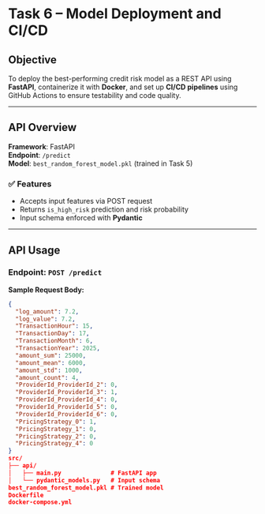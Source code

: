 # Task 6 – Model Deployment and CI/CD

## Objective

To deploy the best-performing credit risk model as a REST API using **FastAPI**, containerize it with **Docker**, and set up **CI/CD pipelines** using GitHub Actions to ensure testability and code quality.

---

## API Overview

**Framework**: FastAPI  
**Endpoint**: `/predict`  
**Model**: `best_random_forest_model.pkl` (trained in Task 5)

### ✅ Features
- Accepts input features via POST request
- Returns `is_high_risk` prediction and risk probability
- Input schema enforced with **Pydantic**

---

## API Usage

### Endpoint: `POST /predict`

**Sample Request Body:**
```json
{
  "log_amount": 7.2,
  "log_value": 7.2,
  "TransactionHour": 15,
  "TransactionDay": 17,
  "TransactionMonth": 6,
  "TransactionYear": 2025,
  "amount_sum": 25000,
  "amount_mean": 6000,
  "amount_std": 1000,
  "amount_count": 4,
  "ProviderId_ProviderId_2": 0,
  "ProviderId_ProviderId_3": 1,
  "ProviderId_ProviderId_4": 0,
  "ProviderId_ProviderId_5": 0,
  "ProviderId_ProviderId_6": 0,
  "PricingStrategy_0": 1,
  "PricingStrategy_1": 0,
  "PricingStrategy_2": 0,
  "PricingStrategy_4": 0
}
src/
├── api/
│   ├── main.py              # FastAPI app
│   └── pydantic_models.py   # Input schema
best_random_forest_model.pkl # Trained model
Dockerfile
docker-compose.yml
```
